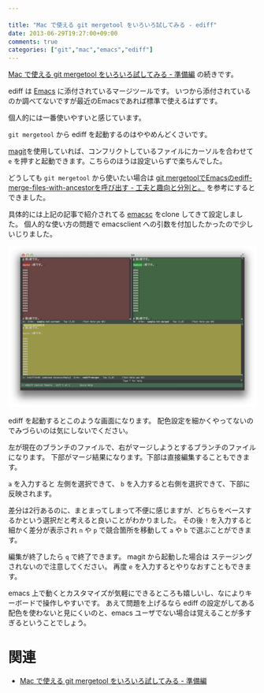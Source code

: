 ```yaml
---

title: "Mac で使える git mergetool をいろいろ試してみる - ediff"
date: 2013-06-29T19:27:00+09:00
comments: true
categories: ["git","mac","emacs","ediff"]
---
```



[Mac で使える git mergetool をいろいろ試してみる - 準備編](/blog/2013/06/26/git-mergetool/) の続きです。

ediff は [Emacs](http://www.gnu.org/software/emacs/) に添付されているマージツールです。
いつから添付されているのか調べてないですが最近のEmacsであれば標準で使えるはずです。

個人的には一番使いやすいと感じています。

`git mergetool` から ediff を起動するのはややめんどくさいです。

[magit](https://github.com/magit/magit)を使用していれば、コンフリクトしているファイルにカーソルを合わせて `e` を押すと起動できます。こちらのほうは設定いらずで楽ちんでした。

どうしても `git mergetool` から使いたい場合は [git mergetoolでEmacsのediff-merge-files-with-ancestorを呼び出す - 工夫と趣向と分別と。](http://d.akinori.org/2012/07/23/git-mergetool%E3%81%A7emacs%E3%81%AEediff-merge-files-with-ancestor%E3%82%92%E5%91%BC%E3%81%B3%E5%87%BA%E3%81%99/) を参考にするとできました。

具体的には上記の記事で紹介されてる [emacsc](https://github.com/knu/emacsc) をclone してきて設定しました。
個人的な使い方の問題で emacsclient への引数を付加したかったので少しいじりました。

![ediff の画面](/images/ediff.png)

ediff を起動するとこのような画面になります。
配色設定を細かくやってないのでみづらいのは気にしないでください。

左が現在のブランチのファイルで、右がマージしようとするブランチのファイルになります。
下部がマージ結果になります。下部は直接編集することもできます。

`a` を入力すると 左側を選択できて、 `b` を入力すると右側を選択できて、下部に反映されます。

差分は2行あるのに、まとまってしまって不便に感じますが、どちらをベースするかという選択だと考えると良いことがわかりました。
その後 `!` を入力すると細かく差分が表示され `n` や `p` で競合箇所を移動して `a` や `b` で選ぶことができます。

編集が終了したら `q` で終了できます。 magit から起動した場合は ステージングされないので注意してください。
再度 `e` を入力するとやりなおすこともできます。

emacs 上で動くとカスタマイズが気軽にできるところも嬉しいし、なによりキーボードで操作しやすいです。
あえて問題を上げるなら ediff の設定がしてある配色を使わないと見にくいのと、emacs ユーザでない場合は覚えることが多すぎるということでしょう。

# 関連

* [Mac で使える git mergetool をいろいろ試してみる - 準備編](/blog/2013/06/26/git-mergetool/)
